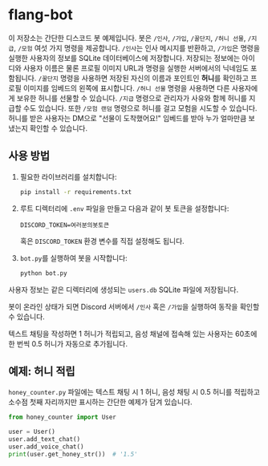 # flang-bot

이 저장소는 간단한 디스코드 봇 예제입니다. 봇은 `/인사`, `/가입`, `/꿀단지`, `/허니 선물`, `/지급`, `/모험` 여섯 가지 명령을 제공합니다.
`/인사`는 인사 메시지를 반환하고, `/가입`은 명령을 실행한 사용자의 정보를 SQLite 데이터베이스에 저장합니다. 저장되는 정보에는 아이디와 사용자 이름은 물론 프로필 이미지 URL과 명령을 실행한 서버에서의 닉네임도 포함됩니다. `/꿀단지` 명령을 사용하면 저장된 자신의 이름과 포인트인 **허니**를 확인하고 프로필 이미지를 임베드의 왼쪽에 표시합니다. `/허니 선물` 명령을 사용하면 다른 사용자에게 보유한 허니를 선물할 수 있습니다. `/지급` 명령으로 관리자가 사유와 함께 허니를 지급할 수도 있습니다. 또한 `/모험 랜덤` 명령으로 허니를 걸고 모험을 시도할 수 있습니다.
허니를 받은 사용자는 DM으로 "선물이 도착했어요!" 임베드를 받아 누가 얼마만큼 보냈는지 확인할 수 있습니다.

## 사용 방법

1. 필요한 라이브러리를 설치합니다:
   ```bash
   pip install -r requirements.txt
   ```

2. 루트 디렉터리에 `.env` 파일을 만들고 다음과 같이 봇 토큰을 설정합니다:
   ```env
   DISCORD_TOKEN=여러분의봇토큰
   ```
   혹은 `DISCORD_TOKEN` 환경 변수를 직접 설정해도 됩니다.

3. `bot.py`를 실행하여 봇을 시작합니다:
   ```bash
   python bot.py
   ```

사용자 정보는 같은 디렉터리에 생성되는 `users.db` SQLite 파일에 저장됩니다.

봇이 온라인 상태가 되면 Discord 서버에서 `/인사` 혹은 `/가입`을 실행하여 동작을 확인할 수 있습니다.

텍스트 채팅을 작성하면 1 허니가 적립되고, 음성 채널에 접속해 있는 사용자는 60초에 한 번씩 0.5 허니가 자동으로 추가됩니다.

## 예제: 허니 적립

`honey_counter.py` 파일에는 텍스트 채팅 시 1 허니, 음성 채팅 시 0.5 허니를 적립하고 소수점 첫째 자리까지만 표시하는 간단한 예제가 담겨 있습니다.

```python
from honey_counter import User

user = User()
user.add_text_chat()
user.add_voice_chat()
print(user.get_honey_str())  # '1.5'
```
